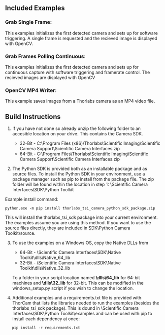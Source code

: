 ## Included Examples

### Grab Single Frame: 
This examples initializes the first detected camera and sets up for software triggering. A single frame is requested and the recieved image is displayed with OpenCV. 

### Grab Frames Polling Continuous: 
This examples initializes the first detected camera and sets up for continuous capture with software triggering and framerate control. The recieved images are displayed with OpenCV

### OpenCV MP4 Writer:
This example saves images from a Thorlabs camera as an MP4 video file.

## Build Instructions
1. If you have not done so already unzip the following folder to an accesible location on your drive. This contains the Camera SDK. 

   * 32-Bit - C:\Program Files (x86)\Thorlabs\Scientific Imaging\Scientific Camera Support\Scientific Camera Interfaces.zip
   * 64-Bit - C:\Program Files\Thorlabs\Scientific Imaging\Scientific Camera Support\Scientific Camera Interfaces.zip

2. The Python SDK is provided both as an installable package and as source files. To install the Python SDK in your environment, use a package manager such as pip to install from the package file. The zip folder will be found within the location in step 1: \Scientific Camera Interfaces\SDK\Python Toolkit

Example install command: 

```
python.exe -m pip install thorlabs_tsi_camera_python_sdk_package.zip
```

 This will install the thorlabs_tsi_sdk package into your current environment. The examples assume you are using this method. 
 If you want to use the source files directly, they are included in SDK\Python Camera Toolkit\source.

3. To use the examples on a Windows OS, copy the Native DLLs from 
     * 64-Bit - \Scientific Camera Interfaces\SDK\Native Toolkit\dlls\Native_64_lib
     * 32-Bit - \Scientific Camera Interfaces\SDK\Native Toolkit\dlls\Native_32_lib

   To a folder in your script location named __\dlls\64_lib__ for 64-bit machines and __\dlls\32_lib__ for 32-bit. This can be modified in the windows_setup.py script if you wish to change the location. 

4. Additional examples and a requirements.txt file is provided with ThorCam that lists the libraries needed to run the examples (besides the thorlabs_tsi_sdk package). This is dound in \Scientific Camera Interfaces\SDK\Python Toolkit\examples and can be used with pip to install each dependency at once:

```
   pip install -r requirements.txt  
```
